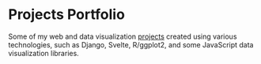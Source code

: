 # Projects Portfolio

Some of my web and data visualization [projects](https://zhan-py.github.io/web-data-wings/) created using various technologies, such as Django, Svelte, R/ggplot2, and some JavaScript data visualization libraries.

